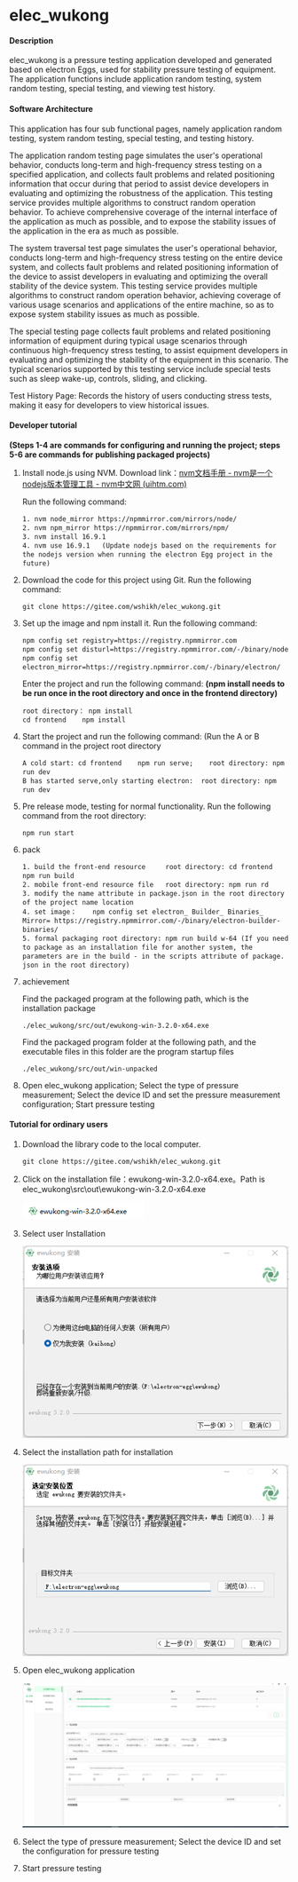 # elec_wukong

#### Description
elec_wukong is a pressure testing application developed and generated based on electron Eggs, used for stability pressure testing of equipment. The application functions include application random testing, system random testing, special testing, and viewing test history.

#### Software Architecture
This application has four sub functional pages, namely application random testing, system random testing, special testing, and testing history.



The application random testing page simulates the user's operational behavior, conducts long-term and high-frequency stress testing on a specified application, and collects fault problems and related positioning information that occur during that period to assist device developers in evaluating and optimizing the robustness of the application. This testing service provides multiple algorithms to construct random operation behavior. To achieve comprehensive coverage of the internal interface of the application as much as possible, and to expose the stability issues of the application in the era as much as possible.




The system traversal test page simulates the user's operational behavior, conducts long-term and high-frequency stress testing on the entire device system, and collects fault problems and related positioning information of the device to assist developers in evaluating and optimizing the overall stability of the device system. This testing service provides multiple algorithms to construct random operation behavior, achieving coverage of various usage scenarios and applications of the entire machine, so as to expose system stability issues as much as possible.



The special testing page collects fault problems and related positioning information of equipment during typical usage scenarios through continuous high-frequency stress testing, to assist equipment developers in evaluating and optimizing the stability of the equipment in this scenario. The typical scenarios supported by this testing service include special tests such as sleep wake-up, controls, sliding, and clicking.



Test History Page: Records the history of users conducting stress tests, making it easy for developers to view historical issues.



#### Developer tutorial

**(Steps 1-4 are commands for configuring and running the project; steps 5-6 are commands for publishing packaged projects)**

1. Install node.js using NVM. Download link：[nvm文档手册 - nvm是一个nodejs版本管理工具 - nvm中文网 (uihtm.com)](https://nvm.uihtm.com/)

   Run the following command:

   ~~~
   1. nvm node_mirror https://npmmirror.com/mirrors/node/
   2. nvm npm_mirror https://npmmirror.com/mirrors/npm/
   3. nvm install 16.9.1
   4. nvm use 16.9.1   (Update nodejs based on the requirements for the nodejs version when running the electron Egg project in the future)
   ~~~

2. Download the code for this project using Git. Run the following command:

   ~~~
   git clone https://gitee.com/wshikh/elec_wukong.git
   ~~~

3. Set up the image and npm install it. Run the following command:

   ~~~
   npm config set registry=https://registry.npmmirror.com
   npm config set disturl=https://registry.npmmirror.com/-/binary/node
   npm config set electron_mirror=https://registry.npmmirror.com/-/binary/electron/
   ~~~

   Enter the project and run the following command: **(npm install needs to be run once in the root directory and once in the frontend directory)**

   ~~~
   root directory： npm install
   cd frontend    npm install
   ~~~

4. Start the project and run the following command: (Run the A or B command in the project root directory

   ~~~
   A cold start: cd frontend    npm run serve;    root directory: npm run dev
   B has started serve,only starting electron:  root directory: npm run dev
   ~~~

5. Pre release mode, testing for normal functionality. Run the following command from the root directory:

   ~~~
   npm run start
   ~~~

6. pack

   ~~~
   1. build the front-end resource     root directory: cd frontend    npm run build
   2. mobile front-end resource file   root directory: npm run rd
   3. modify the name attribute in package.json in the root directory of the project name location
   4. set image：    npm config set electron_ Builder_ Binaries_ Mirror= https://registry.npmmirror.com/-/binary/electron-builder-binaries/
   5. formal packaging root directory: npm run build w-64 (If you need to package as an installation file for another system, the parameters are in the build - in the scripts attribute of package. json in the root directory)
   ~~~

7. achievement

   Find the packaged program at the following path, which is the installation package

   ~~~
   ./elec_wukong/src/out/ewukong-win-3.2.0-x64.exe
   ~~~

   Find the packaged program folder at the following path, and the executable files in this folder are the program startup files

   ~~~
   ./elec_wukong/src/out/win-unpacked
   ~~~

8. Open elec_wukong application; Select the type of pressure measurement; Select the device ID and set the pressure measurement configuration; Start pressure testing

   

#### Tutorial for ordinary users

1.  Download the library code to the local computer. 

    ~~~
    git clone https://gitee.com/wshikh/elec_wukong.git
    ~~~

2.  Click on the installation file：ewukong-win-3.2.0-x64.exe。Path is  elec_wukong\src\out\ewukong-win-3.2.0-x64.exe

    ![elec_wukong](readmesrc/elec_wukong.png)

3.  Select user Installation

    ![安装选项](readmesrc/安装选项.png)

4.  Select the installation path for installation

    ![安装位置](readmesrc/安装位置.png)

5.  Open elec_wukong application

    ![wukong界面](readmesrc/wukong界面.png)

6.  Select the type of pressure measurement; Select the device ID and set the configuration for pressure testing

7.  Start pressure testing
